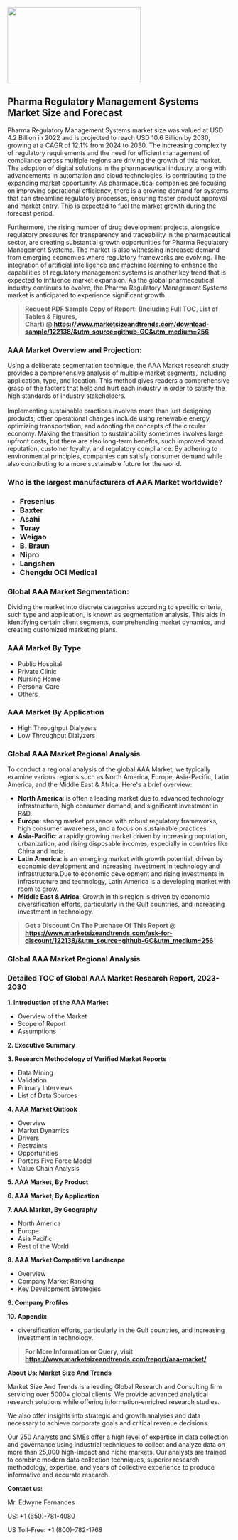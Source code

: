<p><img class="alignnone size-medium wp-image-20088" src="https://ffe5etoiles.com/wp-content/uploads/2024/12/MST1-300x171.png" alt="" width="300" height="171" /></p><h2>Pharma Regulatory Management Systems Market Size and Forecast</h2><p>Pharma Regulatory Management Systems market size was valued at USD 4.2 Billion in 2022 and is projected to reach USD 10.6 Billion by 2030, growing at a CAGR of 12.1% from 2024 to 2030. The increasing complexity of regulatory requirements and the need for efficient management of compliance across multiple regions are driving the growth of this market. The adoption of digital solutions in the pharmaceutical industry, along with advancements in automation and cloud technologies, is contributing to the expanding market opportunity. As pharmaceutical companies are focusing on improving operational efficiency, there is a growing demand for systems that can streamline regulatory processes, ensuring faster product approval and market entry. This is expected to fuel the market growth during the forecast period.</p><p>Furthermore, the rising number of drug development projects, alongside regulatory pressures for transparency and traceability in the pharmaceutical sector, are creating substantial growth opportunities for Pharma Regulatory Management Systems. The market is also witnessing increased demand from emerging economies where regulatory frameworks are evolving. The integration of artificial intelligence and machine learning to enhance the capabilities of regulatory management systems is another key trend that is expected to influence market expansion. As the global pharmaceutical industry continues to evolve, the Pharma Regulatory Management Systems market is anticipated to experience significant growth.</p></p><blockquote id="" class=""><strong>Request PDF Sample Copy of Report: (Including Full TOC, List of Tables &amp; Figures, Chart)&nbsp;@&nbsp;<strong><a href="https://www.marketsizeandtrends.com/download-sample/122138/&utm_source=github-GC&utm_medium=256" target="_blank">https://www.marketsizeandtrends.com/download-sample/122138/&utm_source=github-GC&utm_medium=256</a></strong></strong></blockquote><h3 id="" class="">AAA Market&nbsp;Overview and Projection:</h3><p id="" class="">Using a deliberate segmentation technique, the AAA Market research study provides a comprehensive analysis of multiple market segments, including application, type, and location. This method gives readers a comprehensive grasp of the factors that help and hurt each industry in order to satisfy the high standards of industry stakeholders. <br /> <br />Implementing sustainable practices involves more than just designing products; other operational changes include using renewable energy, optimizing transportation, and adopting the concepts of the circular economy. Making the transition to sustainability sometimes involves large upfront costs, but there are also long-term benefits, such improved brand reputation, customer loyalty, and regulatory compliance. By adhering to environmental principles, companies can satisfy consumer demand while also contributing to a more sustainable future for the world.</p><h3 id="" class="">Who is the largest manufacturers of&nbsp;AAA Market worldwide?</h3><h3 class=""><p><ul><li>Fresenius </li><li> Baxter </li><li> Asahi </li><li> Toray </li><li> Weigao </li><li> B. Braun </li><li> Nipro </li><li> Langshen </li><li> Chengdu OCI Medical</li></ul></p></h3><h3 id="" class="">Global&nbsp;AAA Market Segmentation:</h3><p id="" class="">Dividing the market into discrete categories according to specific criteria, such type and application, is known as segmentation analysis. This aids in identifying certain client segments, comprehending market dynamics, and creating customized marketing plans.</p><h3 id="" class="">AAA Market&nbsp;By Type</h3><p><p><ul><li>Public Hospital </li><li> Private Clinic </li><li> Nursing Home </li><li> Personal Care </li><li> Others</p></li></ul></p></p><h3 id="" class="">AAA Market&nbsp;By Application</h3><p class=""><p><ul><li>High Throughput Dialyzers </li><li> Low Throughput Dialyzers</li></ul></p></p><h3 id="" class="">Global AAA Market Regional Analysis</h3><p id="" class="">To conduct a regional analysis of the global AAA Market, we typically examine various regions such as North America, Europe, Asia-Pacific, Latin America, and the Middle East &amp; Africa. Here's a brief overview:</p><ul><li><strong>North America</strong>: is often a leading market due to advanced technology infrastructure, high consumer demand, and significant investment in R&amp;D.</li><li><strong>Europe</strong>: strong market presence with robust regulatory frameworks, high consumer awareness, and a focus on sustainable practices.</li><li><strong>Asia-Pacific</strong>: a rapidly growing market driven by increasing population, urbanization, and rising disposable incomes, especially in countries like China and India.</li><li><strong>Latin America</strong>: is an emerging market with growth potential, driven by economic development and increasing investment in technology and infrastructure.Due to economic development and rising investments in infrastructure and technology, Latin America is a developing market with room to grow.</li><li><strong>Middle East &amp; Africa</strong>: Growth in this region is driven by economic diversification efforts, particularly in the Gulf countries, and increasing investment in technology.</li></ul><blockquote id="" class=""><strong>Get a Discount On The Purchase Of This Report @ <strong><a href="https://www.marketsizeandtrends.com/ask-for-discount/122138/&utm_source=github-GC&utm_medium=256" target="_blank">https://www.marketsizeandtrends.com/ask-for-discount/122138/&utm_source=github-GC&utm_medium=256</a></strong></strong></blockquote><h3 id="" class="">Global AAA Market Regional Analysis</h3><h3 id="" class="">Detailed TOC of Global AAA Market Research Report, 2023-2030</h3><p id="" class=""><strong>1. Introduction of the AAA Market</strong></p><ul><li>Overview of the Market</li><li>Scope of Report</li><li>Assumptions</li></ul><p id="" class=""><strong>2. Executive Summary</strong></p><p id="" class=""><strong>3. Research Methodology of Verified Market Reports</strong></p><ul><li>Data Mining</li><li>Validation</li><li>Primary Interviews</li><li>List of Data Sources</li></ul><p id="" class=""><strong>4. AAA Market Outlook</strong></p><ul><li>Overview</li><li>Market Dynamics</li><li>Drivers</li><li>Restraints</li><li>Opportunities</li><li>Porters Five Force Model</li><li>Value Chain Analysis</li></ul><p id="" class=""><strong>5. AAA Market, By Product</strong></p><p id="" class=""><strong>6. AAA Market, By Application</strong></p><p id="" class=""><strong>7. AAA Market, By Geography</strong></p><ul><li>North America</li><li>Europe</li><li>Asia Pacific</li><li>Rest of the World</li></ul><p id="" class=""><strong>8. AAA Market Competitive Landscape</strong></p><ul><li>Overview</li><li>Company Market Ranking</li><li>Key Development Strategies</li></ul><p id="" class=""><strong>9. Company Profiles</strong></p><p id="" class=""><strong>10. Appendix</strong></p><ul><li>diversification efforts, particularly in the Gulf countries, and increasing investment in technology.</li></ul><blockquote id="" class=""><strong>For More Information or Query, visit <strong><strong><a href="https://www.marketsizeandtrends.com/report/aaa-market/" target="_blank">https://www.marketsizeandtrends.com/report/aaa-market/</a></strong></strong></strong></blockquote><p id="" class=""><strong>About Us: Market Size And Trends</strong></p><p id="" class="">Market Size And Trends is a leading Global Research and Consulting firm servicing over 5000+ global clients. We provide advanced analytical research solutions while offering information-enriched research studies.</p><p id="" class="">We also offer insights into strategic and growth analyses and data necessary to achieve corporate goals and critical revenue decisions.</p><p id="" class="">Our 250 Analysts and SMEs offer a high level of expertise in data collection and governance using industrial techniques to collect and analyze data on more than 25,000 high-impact and niche markets. Our analysts are trained to combine modern data collection techniques, superior research methodology, expertise, and years of collective experience to produce informative and accurate research.</p><p id="" class=""><strong>Contact us:</strong></p><p id="" class="">Mr. Edwyne Fernandes</p><p id="" class="">US: +1 (650)-781-4080</p><p id="" class="">US Toll-Free: +1 (800)-782-1768</p>
